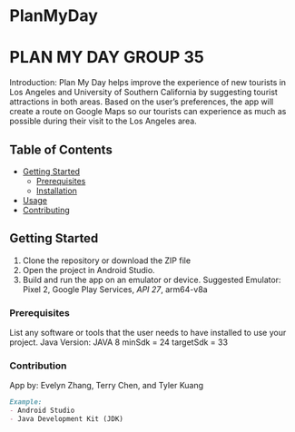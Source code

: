 # PlanMyDay
# PLAN MY DAY GROUP 35

Introduction: Plan My Day helps improve the experience of new tourists in Los Angeles and University of Southern California by suggesting 
tourist attractions in both areas. Based on the user’s preferences, the app will create a route on Google Maps so our tourists 
can experience as much as possible during their visit to the Los Angeles area.

## Table of Contents

- [Getting Started](#getting-started)
    - [Prerequisites](#prerequisites)
    - [Installation](#installation)
- [Usage](#usage)
- [Contributing](#contribution )


## Getting Started

1. Clone the repository or download the ZIP file
2. Open the project in Android Studio.
3. Build and run the app on an emulator or device. Suggested Emulator: Pixel 2, Google Play Services, *API 27*, arm64-v8a

### Prerequisites
List any software or tools that the user needs to have installed to use your project.
Java Version: JAVA 8
minSdk = 24
targetSdk = 33

### Contribution 
App by: Evelyn Zhang, Terry Chen, and Tyler Kuang 

```markdown
Example:
- Android Studio
- Java Development Kit (JDK)
